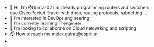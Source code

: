 - 👋 Hi, I’m @Guirra-02 i'm already programming routers and switchers due Cisco Packet Tracer with dhcp, routing protocols, subnetting ...
- 👀 I’m interested in DevOps engineering 
- 🌱 I’m currently learning IT engineer 
- 💞️ I’m looking to collaborate on Cloud netowrking and scripting 
- 📫 How to reach me melek.guirat@esprit.tn
- 

<!---
Guirra-02/Guirra-02 is a ✨ special ✨ repository because its `README.md` (this file) appears on your GitHub profile.
You can click the Preview link to take a look at your changes.
--->
